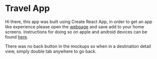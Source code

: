 # Travel App

Hi there, this app was built using Create React App, in order to get an app like experience please open the [webpage](https://sc-travel-app.herokuapp.com/)
and save add to your home screens. Instructions for doing so on apple and android devices can be found [here](https://natomasunified.org/kb/add-website-to-mobile-device-home-screen/).

There was no back button in the mockups so when in a destination detail view, simply double tab anywhere to go back.
